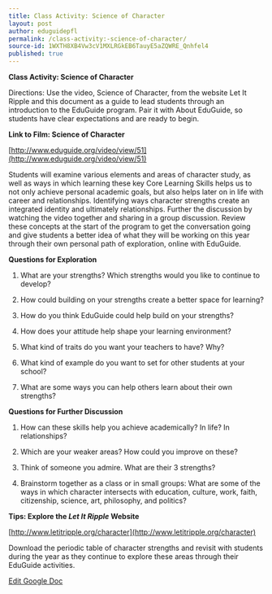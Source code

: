 ```yaml
---
title: Class Activity: Science of Character
layout: post
author: eduguidepfl
permalink: /class-activity:-science-of-character/
source-id: 1WXTH8XB4Vw3cV1MXLRGkEB6TauyE5aZQWRE_Qnhfel4
published: true
---
```

**Class Activity: Science of Character**

Directions: Use the video, Science of Character, from the website Let It Ripple and this document as a guide to lead students through an introduction to the EduGuide program. Pair it with About EduGuide, so students have clear expectations and are ready to begin.

**Link to Film: Science of Character**

[http://www.eduguide.org/video/view/51](http://www.eduguide.org/video/view/51)

Students will examine various elements and areas of character study, as well as ways in which learning these key Core Learning Skills helps us to not only achieve personal academic goals, but also helps later on in life with career and relationships. Identifying ways character strengths create an integrated identity and ultimately relationships. Further the discussion by watching the video together and sharing in a group discussion. Review these concepts at the start of the program to get the conversation going and give students a better idea of what they will be working on this year through their own personal path of exploration, online with EduGuide.

**Questions for Exploration**

1. What are your strengths? Which strengths would you like to continue to develop?

2. How could building on your strengths create a better space for learning? 

3. How do you think EduGuide could help build on your strengths?

4. How does your attitude help shape your learning environment?

5. What kind of traits do you want your teachers to have? Why?

6. What kind of example do you want to set for other students at your school?

7. What are some ways you can help others learn about their own strengths?

**Questions for Further Discussion**

1. How can these skills help you achieve academically? In life? In relationships?

2. Which are your weaker areas? How could you improve on these?

3. Think of someone you admire. What are their 3 strengths?

4. Brainstorm together as a class or in small groups: What are some of the ways in which character intersects with education, culture, work, faith, citizenship, science, art, philosophy, and politics?

**Tips: Explore the ****_Let It Ripple_**** Website**

[http://www.letitripple.org/character](http://www.letitripple.org/character)

Download the periodic table of character strengths and revisit with students during the year as they continue to explore these areas through their EduGuide activities.

[Edit Google Doc](https://docs.google.com/document/d/1WXTH8XB4Vw3cV1MXLRGkEB6TauyE5aZQWRE_Qnhfel4/edit?usp=sharing)

